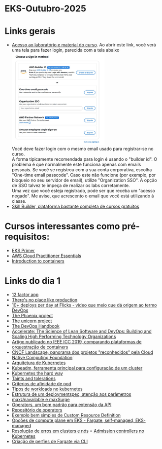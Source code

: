 # EKS-Outubro-2025

# Links gerais 
- [Acesso ao laboratório e material do curso](https://us-east-1.student.classrooms.aws.training/class/ilt%231pWJYGQTTKKbuzRHBCWUww). Ao abrir este link, você verá uma tela para fazer login, parecida com a tela abaixo<br><img src="./lab-login.jpg" alt="login options" width="300" height="300"/><br>Você deve fazer login com o mesmo email usado para registrar-se no curso.<br>
A forma tipicamente recomendada para login é usando o "builder id". O problema é que normalmente este funciona apenas com emails pessoais. Se você se registrou com a sua conta corporativa, escolha "One-time email passcode". Caso este não funcione (por exemplo, por bloqueio no seu servidor de email), utilize "Organization SSO". A opção de SSO talvez te impeça de realizar os labs corretamente.<br>Uma vez que você esteja registrado, pode ser que receba um "acesso negado". Me avise, que acrescento o email que você está utilizando à classe.
- [Skill Builder, plataforma bastante completa de cursos gratuitos](https://skillbuilder.aws/)

# Cursos interessantes como pré-requisitos:
- [EKS Primer](https://skillbuilder.aws/learn/Z521GMBP1J/amazon-eks-primer/NGM5AF9K72)
- [AWS Cloud Practitioner Essentials](https://skillbuilder.aws/learn/94T2BEN85A/aws-cloud-practitioner-essentials/8D79F3AVR7)
- [Introduction to containers](https://skillbuilder.aws/learn/CUCA1DK47V/introduction-to-containers/XJ58VC1FF5)


# Links do dia 1
- [12 factor app](https://12factor.net/)
- [There's no place like production](https://imwrightshardcode.com/2010/12/theres-no-place-like-production/)
- [10+ deploys per day at Flicks - video que meio que dá origem ao termo DevOps](https://www.youtube.com/watch?v=LdOe18KhtT4)
- [The Phoenix project](https://www.amazon.com.br/Phoenix-Project-Gene-Kim/dp/1950508943)
- [The unicorn project](https://www.amazon.com.br/Unicorn-Project-Developers-Disruption-Thriving-ebook/dp/B082XJPDBB)
- [The DevOps Handbook](https://www.amazon.com.br/DevOps-Handbook-World-Class-Reliability-Organizations-ebook/dp/B09G2GS39R)
- [Accelerate: The Science of Lean Software and DevOps: Building and Scaling High Performing Technology Organizations](https://www.amazon.com.br/Accelerate-Software-Performing-Technology-Organizations/dp/1942788339/)
- [Artigo publicado no IEEE ICC 2019, comparando plataformas de orquestração de containers](https://isamaljawarneh.github.io/pubs/ICC19.pdf)
- [CNCF Landscape, panorama dos projetos "reconhecidos" pela Cloud Native Computing Foundation](https://landscape.cncf.io/)`
- [Arquitetura de Kubernetes](https://kubernetes.io/docs/concepts/architecture/)
- [Kubeadm, ferramenta principal para configuração de um cluster](https://kubernetes.io/docs/setup/production-environment/tools/kubeadm/)
- [Kubernetes the hard way](github.com/kelseyhightower/kubernetes-the-hard-way)
- [Taints and tolerations](https://kubernetes.io/docs/concepts/scheduling-eviction/taint-and-toleration/)
- [Criterios de afinidade de pod](https://kubernetes.io/docs/concepts/scheduling-eviction/assign-pod-node/#affinity-and-anti-affinity)
- [Tipos de workloads no kubernetes](https://kubernetes.io/docs/concepts/workloads/controllers/)
- [Estrutura de um deploymentspec, atenção aos parâmetros maxUnavailable e maxSurge](https://v1-32.docs.kubernetes.io/docs/concepts/workloads/controllers/deployment/#writing-a-deployment-spec) 
- [Operators, um bom padrão para extensão da API](https://www.cncf.io/blog/2022/06/15/kubernetes-operators-what-are-they-some-examples/)
- [Repositório de operators](https://operatorhub.io/)
- [Exemplo bem simples de Custom Resource Definition](https://kubernetes.io/docs/concepts/extend-kubernetes/api-extension/custom-resources/)
- [Opções de compute plane em EKS - Fargate, self-managed, EKS-managed](https://docs.aws.amazon.com/eks/latest/userguide/eks-compute.html)
- [Resolução de erros em clusters e nós](https://docs.aws.amazon.com/eks/latest/userguide/troubleshooting.html) 
= [Admission controllers no Kubernetes](https://kubernetes.io/docs/reference/access-authn-authz/admission-controllers/)
- [Criação de perfies de Fargate via CLI](https://docs.aws.amazon.com/cli/latest/reference/eks/create-fargate-profile.html)
